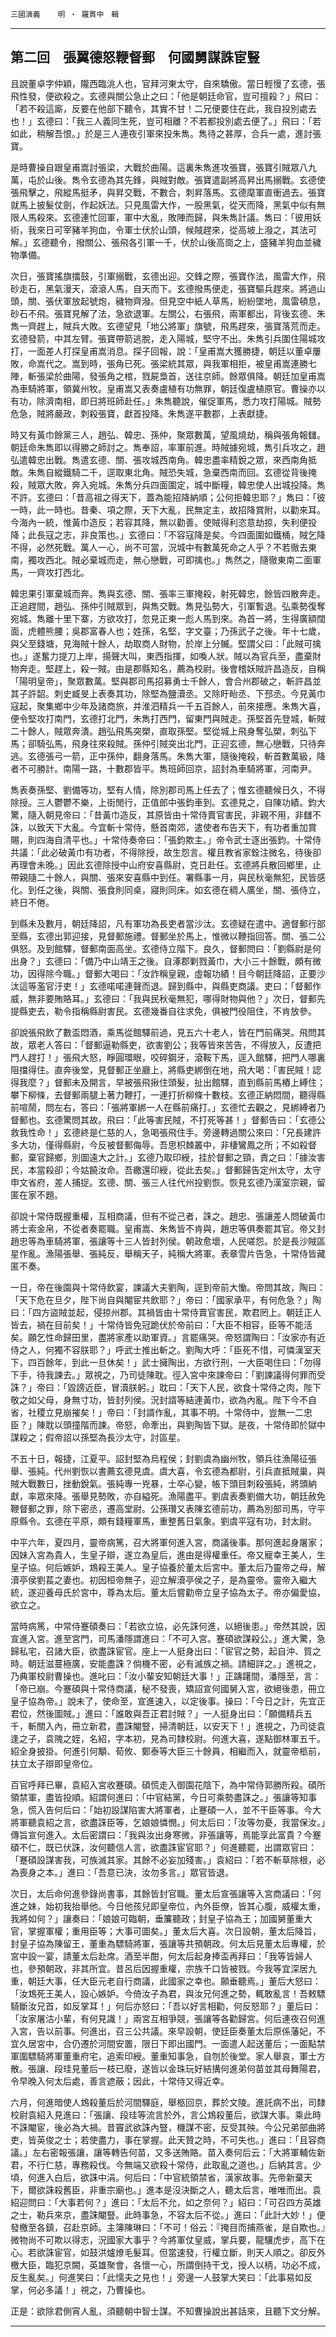 

`三國演義`　　`明 ‧ 羅貫中　輯`

* * *

## 第二回　張翼德怒鞭督郵　何國舅謀誅宦豎

且說董卓字仲穎，隴西臨洮人也，官拜河東太守，自來驕傲。當日輕慢了玄德，張飛性發，便欲殺之。玄德與關公急止之曰：「他是朝廷命官，豈可擅殺？」飛曰：「若不殺這廝，反要在他部下聽令，其實不甘！二兄便要住在此，我自投別處去也！」玄德曰：「我三人義同生死，豈可相離？不若都投別處去便了。」飛曰：「若如此，稍解吾恨。」於是三人連夜引軍來投朱雋。雋待之甚厚，合兵一處，進討張寶。

是時曹操自跟皇甫嵩討張梁，大戰於曲陽。這裏朱雋進攻張寶，張寶引賊眾八九萬，屯於山後。雋令玄德為其先鋒，與賊對敵。張寶遣副將高昇出馬搦戰。玄德使張飛擊之，飛縱馬挺矛，與昇交戰，不數合，刺昇落馬。玄德麾軍直衝過去。張寶就馬上披髮仗劍，作起妖法。只見風雷大作，一股黑氣，從天而降，黑氣中似有無限人馬殺來。玄德連忙回軍，軍中大亂，敗陣而歸，與朱雋計議。雋曰：「彼用妖術，我來日可宰豬羊狗血，令軍士伏於山頭，候賊趕來，從高坡上潑之，其法可解。」玄德聽令，撥關公、張飛各引軍一千，伏於山後高崗之上，盛豬羊狗血並穢物準備。

次日，張寶搖旗擂鼓，引軍搦戰，玄德出迎。交鋒之際，張寶作法，風雷大作，飛砂走石，黑氣漫天，滾滾人馬，自天而下。玄德撥馬便走，張寶驅兵趕來。將過山頭，關、張伏軍放起號炮，穢物齊潑。但見空中紙人草馬，紛紛墜地，風雷頓息，砂石不飛。張寶見解了法，急欲退軍。左關公，右張飛，兩軍都出，背後玄德、朱雋一齊趕上，賊兵大敗。玄德望見「地公將軍」旗號，飛馬趕來，張寶落荒而走。玄德發箭，中其左臂。張寶帶箭逃脫，走入陽城，堅守不出。朱雋引兵圍住陽城攻打，一面差人打探皇甫嵩消息。探子回報，說：「皇甫嵩大獲勝捷，朝廷以董卓屢敗，命嵩代之。嵩到時，張角已死。張梁統其眾，與我軍相拒，被皇甫嵩連勝七陣，斬張梁於曲陽，發張角之棺，戮屍梟首，送往京師。餘眾俱降。朝廷加皇甫嵩為車騎將軍，領冀州牧。皇甫嵩又表奏盧植有功無罪，朝廷復盧植原官。曹操亦以有功，除濟南相，即日將班師赴任。」朱雋聽說，催促軍馬，悉力攻打陽城。賊勢危急，賊將嚴政，刺殺張寶，獻首投降。朱雋遂平數郡，上表獻捷。

時又有黃巾餘黨三人，趙弘、韓忠、孫仲，聚眾數萬，望風燒劫，稱與張角報讎。朝廷命朱雋即以得勝之師討之。雋奉詔，率軍前進。時賊據宛城，雋引兵攻之，趙弘遣韓忠出戰。雋遣玄德、關、張攻城西南角。韓忠盡率精銳之眾，來西南角抵敵。朱雋自縱鐵騎二千，逕取東北角。賊恐失城，急棄西南而回。玄德從背後掩殺，賊眾大敗，奔入宛城。朱雋分兵四面圍定，城中斷糧，韓忠使人出城投降。雋不許。玄德曰：「昔高祖之得天下，蓋為能招降納順；公何拒韓忠耶？」雋曰：「彼一時，此一時也。昔秦、項之際，天下大亂，民無定主，故招降賞附，以勸來耳。今海內一統，惟黃巾造反；若容其降，無以勸善。使賊得利恣意劫掠，失利便投降；此長寇之志，非良策也。」玄德曰：「不容寇降是矣。今四面圍如鐵桶，賊乞降不得，必然死戰。萬人一心，尚不可當，況城中有數萬死命之人乎？不若徹去東南，獨攻西北。賊必棄城而走，無心戀戰，可即擒也。」雋然之，隨徹東南二面軍馬，一齊攻打西北。

韓忠果引軍棄城而奔。雋與玄德、關、張率三軍掩殺，射死韓忠，餘皆四散奔走。正追趕間，趙弘、孫仲引賊眾到，與雋交戰。雋見弘勢大，引軍暫退。弘乘勢復奪宛城。雋離十里下寨，方欲攻打，忽見正東一彪人馬到來。為首一將，生得廣額闊面，虎體熊腰；吳郡富春人也；姓孫，名堅，字文臺；乃孫武子之後。年十七歲，與父至錢塘，見海賊十餘人，劫取商人財物，於岸上分贓。堅謂父曰：「此賊可擒也。」遂奮力提刀上岸，揚聲大叫，東西指揮，如喚人狀。賊以為官兵至，盡棄財物奔走。堅趕上，殺一賊。由是郡縣知名，薦為校尉。後會稽妖賊許昌造反，自稱「陽明皇帝」，聚眾數萬。堅與郡司馬招募勇士千餘人，會合州郡破之，斬許昌並其子許韶。刺史臧旻上表奏其功，除堅為鹽瀆丞。又除盱眙丞、下邳丞。今見黃巾寇起，聚集鄉中少年及諸商旅，并淮泗精兵一千五百餘人，前來接應。朱雋大喜，便令堅攻打南門，玄德打北門，朱雋打西門，留東門與賊走。孫堅首先登城，斬賊二十餘人，賊眾奔潰。趙弘飛馬突槊，直取孫堅。堅從城上飛身奪弘槊，刺弘下馬；卻騎弘馬，飛身往來殺賊。孫仲引賊突出北門，正迎玄德，無心戀戰，只待奔逃。玄德張弓一箭，正中孫仲，翻身落馬。朱雋大軍，隨後掩殺，斬首數萬級，降者不可勝計。南陽一路，十數郡皆平。雋班師回京，詔封為車騎將軍，河南尹。

雋表奏孫堅、劉備等功，堅有人情，除別郡司馬上任去了；惟玄德聽候日久，不得除授。三人鬱鬱不樂，上街閒行，正值郎中張鈞車到。玄德見之，自陳功績。鈞大驚，隨入朝見帝曰：「昔黃巾造反，其原皆由十常侍賣官害民，非親不用，非讎不誅，以致天下大亂。今宜斬十常侍，懸首南郊，遣使者布告天下，有功者重加賞賜，則四海自清平也。」十常侍奏帝曰：「張鈞欺主。」帝令武士逐出張鈞。十常侍共議：「此必破黃巾有功者，不得除授，故生怨言。權且教省家銓注微名，待後卻再理會未晚。」因此玄德除授中山府安喜縣尉，克日赴任。玄德將兵散回鄉里，止帶親隨二十餘人，與關、張來安喜縣中到任。署縣事一月，與民秋毫無犯，民皆感化。到任之後，與關、張食則同桌，寢則同床。如玄德在稠人廣坐，關、張侍立，終日不倦。

到縣未及數月，朝廷降詔，凡有軍功為長吏者當沙汰。玄德疑在遣中。適督郵行部至縣，玄德出郭迎接，見督郵施禮。督郵坐於馬上，惟微以鞭指回答。關、張二公俱怒。及到館驛，督郵南面高坐。玄德侍立階下。良久，督郵問曰：「劉縣尉是何出身？」玄德曰：「備乃中山靖王之後。自涿郡剿戮黃巾，大小三十餘戰，頗有微功，因得除今職。」督郵大喝曰：「汝詐稱皇親，虛報功績！目今朝廷降詔，正要沙汰這等濫官汙吏！」玄德喏喏連聲而退。歸到縣中，與縣吏商議。吏曰：「督郵作威，無非要賄賂耳。」玄德曰：「我與民秋毫無犯，哪得財物與他？」次日，督郵先提縣吏去，勒令指稱縣尉害民。玄德幾番自往求免，俱被門役阻住，不肯放參。

卻說張飛飲了數盃悶酒，乘馬從館驛前過，見五六十老人，皆在門前痛哭。飛問其故，眾老人答曰：「督郵逼勒縣吏，欲害劉公；我等皆來苦告，不得放入，反遭把門人趕打！」張飛大怒，睜圓環眼，咬碎鋼牙，滾鞍下馬，逕入館驛，把門人哪裏阻擋得住。直奔後堂，見督郵正坐廳上，將縣吏綁倒在地，飛大喝：「害民賊！認得我麼？」督郵未及開言，早被張飛揪住頭髮，扯出館驛，直到縣前馬樁上縛住；攀下柳條，去督郵兩腿上著力鞭打，一連打折柳條十數枝。玄德正納悶間，聽得縣前喧鬧，問左右，答曰：「張將軍綁一人在縣前痛打。」玄德忙去觀之，見綁縛者乃督郵也。玄德驚問其故。飛曰：「此等害民賊，不打死等甚！」督郵告曰：「玄德公救我性命！」玄德終是仁慈的人，急喝張飛住手。旁邊轉過關公來曰：「兄長建許多大功，僅得縣尉，今反被督郵侮辱。吾思枳棘叢中，非棲鸞鳳之所；不如殺督郵，棄官歸鄉，別圖遠大之計。」玄德乃取印綬，挂於督郵之頸，責之曰：「據汝害民，本當殺卻；今姑饒汝命。吾繳還印綬，從此去矣。」督郵歸告定州太守，太守申文省府，差人捕捉。玄德、關、張三人往代州投劉恢。恢見玄德乃漢室宗親，留匿在家不題。

卻說十常侍既握重權，互相商議，但有不從己者，誅之。趙忠、張讓差人問破黃巾將士索金帛，不從者奏罷職。皇甫嵩、朱雋皆不肯與，趙忠等俱奏罷其官。帝又封趙忠等為車騎將軍，張讓等十三人皆封列侯。朝政愈壞，人民嗟怨。於是長沙賊區星作亂。漁陽張舉、張純反，舉稱天子，純稱大將軍。表章雪片告急，十常侍皆藏匿不奏。

一日，帝在後園與十常侍飲宴，諫議大夫劉陶，逕到帝前大慟。帝問其故，陶曰：「天下危在旦夕，陛下尚自與閹宦共飲耶？」帝曰：「國家承平，有何危急？」陶曰：「四方盜賊並起，侵掠州郡。其禍皆由十常侍賣官害民，欺君罔上。朝廷正人皆去，禍在目前矣！」十常侍皆免冠跪伏於帝前曰：「大臣不相容，臣等不能活矣。願乞性命歸田里，盡將家產以助軍資。」言罷痛哭。帝怒謂陶曰：「汝家亦有近侍之人，何獨不容朕耶？」呼武士推出斬之。劉陶大呼：「臣死不惜，可憐漢室天下，四百餘年，到此一旦休矣！」武士擁陶出，方欲行刑，一大臣喝住曰：「勿得下手，待我諫去。」眾視之，乃司徒陳耽。徑入宮中來諫帝曰：「劉諫議得何罪而受誅？」帝曰：「毀謗近臣，冒瀆朕躬。」耽曰：「天下人民，欲食十常侍之肉，陛下敬之如父母，身無寸功，皆封列侯。況封諝等結連黃巾，欲為內亂。陛下今不自省，社稷立見崩摧矣！」帝曰：「封諝作亂，其事不明。十常侍中，豈無一二忠臣？」陳耽以頭撞階而諫。帝怒，命牽出，與劉陶皆下獄。是夜，十常侍即於獄中謀殺之；假帝詔以孫堅為長沙太守，討區星。

不五十日，報捷，江夏平。詔封堅為烏程侯；封劉虞為幽州牧，領兵往漁陽征張舉、張純。代州劉恢以書薦玄德見虞。虞大喜，令玄德為都尉，引兵直抵賊巢，與賊大戰數日，挫動銳氣。張純專一兇暴，士卒心變，帳下頭目刺殺張純，將頭納獻，率眾來降。張舉見勢敗，亦自縊死。漁陽盡平。劉虞表奏劉備大功，朝廷赦免鞭督郵之罪，除下密丞，遷高堂尉。公孫瓚又表陳玄德前功，薦為別部司馬，守平原縣令。玄德在平原，頗有錢糧軍馬，重整舊日氣象。劉虞平寇有功，封太尉。

中平六年，夏四月，靈帝病篤，召大將軍何進入宮，商議後事。那何進起身屠家；因妹入宮為貴人，生皇子辯，遂立為皇后，進由是得權重任。帝又寵幸王美人，生皇子協。何后嫉妒，鴆殺王美人。皇子協養於董太后宮中。董太后乃靈帝之母，解瀆亭侯劉萇之妻也。初因桓帝無子，迎立解瀆亭侯之子，是為靈帝。靈帝入繼大統，遂迎養母氏於宮中，尊為太后。董太后嘗勸帝立皇子協為太子。帝亦偏愛協，欲立之。

當時病篤，中常侍蹇碩奏曰：「若欲立協，必先誅何進，以絕後患。」帝然其說，因宣進入宮。進至宮門，司馬潘隱謂進曰：「不可入宮。蹇碩欲謀殺公。」進大驚，急歸私宅，召諸大臣，欲盡誅宦官。座上一人挺身出曰：「宦官之勢，起自沖、質之時。朝廷滋蔓極廣，安能盡誅？倘機不密，必有滅族之禍。請細詳之。」進視之，乃典軍校尉曹操也。進叱曰：「汝小輩安知朝廷大事！」正躊躇間，潘隱至，言：「帝已崩。今蹇碩與十常侍商議，秘不發喪，矯詔宣何國舅入宮，欲絕後患，冊立皇子協為帝。」說未了，使命至，宣進速入，以定後事。操曰：「今日之計，先宜正君位，然後圖賊。」進曰：「誰敢與吾正君討賊？」一人挺身出曰：「願備精兵五千，斬關入內，冊立新君，盡誅閹豎，掃清朝廷，以安天下！」進視之，乃司徒袁逢之子，袁隗之姪，名紹，字本初，見為司隸校尉。何進大喜，遂點御林軍五千。紹全身披掛。何進引何顒、荀攸、鄭泰等大臣三十餘員，相繼而入，就靈帝柩前，扶立太子辯即皇帝位。

百官呼拜已畢，袁紹入宮收蹇碩。碩慌走入御園花陰下，為中常侍郭勝所殺。碩所領禁軍，盡皆投順。紹謂何進曰：「中官結黨，今日可乘勢盡誅之。」張讓等知事急，慌入告何后曰：「始初設謀陷害大將軍者，止蹇碩一人，並不干臣等事。今大將軍聽袁紹之言，欲盡誅臣等，乞娘娘憐憫。」何太后曰：「汝等勿憂，我當保汝。」傳旨宣何進入。太后密謂曰：「我與汝出身寒微，非張讓等，焉能享此富貴？今蹇碩不仁，既已伏誅，汝何聽信人言，欲盡誅宦官耶？」何進聽罷，出謂眾官曰：「蹇碩設謀害我，可族滅其家。其餘不必妄加殘害。」袁紹曰：「若不斬草除根，必為喪身之本。」進曰：「吾意已決，汝勿多言。」眾官皆退。

次日，太后命何進參錄尚書事，其餘皆封官職。董太后宣張讓等入宮商議曰：「何進之妹，始初我抬舉他。今日他孩兒即皇帝位，內外臣僚，皆其心腹，威權太重，我將如何？」讓奏曰：「娘娘可臨朝，垂簾聽政；封皇子協為王；加國舅董重大官，掌握軍權；重用臣等；大事可圖矣。」董太后大喜。次日設朝，董太后降旨，封皇子協為陳留王，董重為驃騎將軍，張讓等共預朝政。何太后見董太后專權，於宮中設一宴，請董太后赴席。酒至半酣，何太后起身捧盃再拜曰：「我等皆婦人也，參預朝政，非其所宜。昔呂后因握重權，宗族千口皆被戮。今我等宜深居九重，朝廷大事，任大臣元老自行商議，此國家之幸也。願垂聽焉。」董后大怒曰：「汝鴆死王美人，設心嫉妒。今倚汝子為君，與汝兄何進之勢，輒敢亂言！吾敕驃騎斷汝兄首，如反掌耳！」何后亦怒曰：「吾以好言相勸，何反怒耶？」董后曰：「汝家屠沽小輩，有何見識！」兩宮互相爭競，張讓等各勸歸宮。何后連夜召何進入宮，告以前事。何進出，召三公共議。來早設朝，使廷臣奏董太后原係藩妃，不宜久居宮中，合仍遷於河間安置，限日下即出國門。一面遣人起送董后；一面點禁軍圍驃騎將軍董重府宅，追索印綬。董重知事急，自刎於後堂。家人舉哀，軍士方散。張讓、段珪見董后一枝已廢，遂皆以金珠玩好結搆何進弟何苗並其母舞陽君，令早晚入何太后處，善言遮蔽；因此，十常侍又得近幸。

六月，何進暗使人鴆殺董后於河間驛庭，舉柩回京，葬於文陵。進託病不出，司隸校尉袁紹入見進曰：「張讓、段珪等流言於外，言公鴆殺董后，欲謀大事。乘此時不誅閹宦，後必為大禍。昔竇武欲誅內豎，機謀不密，反受其殃。今公兄弟部曲將吏，皆英俊之士；若使盡力，事在掌握。此天贊之時，不可失也。」進曰：「且容商議。」左右密報張讓，讓等轉告何苗，又多送賄賂。苗入奏何后云：「大將軍輔佐新君，不行仁慈，專務殺伐。今無端又欲殺十常侍，此取亂之道也。」后納其言。少頃，何進入白后，欲誅中涓。何后曰：「中官統領禁省，漢家故事。先帝新棄天下，爾欲誅殺舊臣，非重宗廟也。」進本是沒決斷之人，聽太后言，唯唯而出。袁紹迎問曰：「大事若何？」進曰：「太后不允，如之奈何？」紹曰：「可召四方英雄之士，勒兵來京，盡誅閹豎。此時事急，不容太后不從。」進曰：「此計大妙！」便發檄至各鎮，召赴京師。主簿陳琳曰：「不可！俗云：『掩目而捕燕雀，是自欺也。』微物尚不可欺以得志，況國家大事乎？今將軍仗皇威，掌兵要，龍驤虎步，高下在心。若欲誅宦官，如鼓洪爐燎毛髮耳。但當速發，行權立斷，則天人順之。卻反外檄大臣，臨犯京闕，英雄聚會，各懷一心，所謂倒持干戈，授人以柄，功必不成，反生亂矣。」何進笑曰：「此懦夫之見也！」旁邊一人鼓掌大笑曰：「此事易如反掌，何必多議！」視之，乃曹操也。

正是：欲除君側宵人亂，須聽朝中智士謀。不知曹操說出甚話來，且聽下文分解。

* * *

